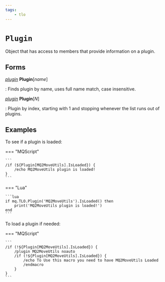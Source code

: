 ```yaml
---
tags:
    - tlo
---
```

# `Plugin`

Object that has access to members that provide information on a plugin.

## Forms

[_plugin_][plugin] **Plugin**[_name_]

:   Finds plugin by name, uses full name match, case insensitive.

[_plugin_][plugin] **Plugin**[_N_] 

:   Plugin by index, starting with 1 and stopping whenever the list runs out of plugins.


## Examples

To see if a plugin is loaded:

=== "MQScript"

    ```
    /if (${Plugin[MQ2MoveUtils].IsLoaded}) {
        /echo MQ2MoveUtils plugin is loaded!
    }
    ```

=== "Lua"

    ```lua
    if mq.TLO.Plugin('MQ2MoveUtils').IsLoaded() then
        print('MQ2MoveUtils plugin is loaded!')
    end
    ```

To load a plugin if needed:

=== "MQScript"

    ```
    /if (!${Plugin[MQ2MoveUtils].IsLoaded}) {
        /plugin MQ2MoveUtils noauto
        /if (!${Plugin[MQ2MoveUtils].IsLoaded}) {
            /echo To Use this macro you need to have MQ2MoveUtils Loaded
            /endmacro
        }
    }
    ```

[plugin]: ../data-types/datatype-plugin.md
